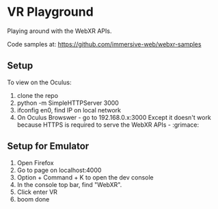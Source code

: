 # VR Playground

Playing around with the WebXR APIs. 

Code samples at: https://github.com/immersive-web/webxr-samples

## Setup
To view on the Oculus:
1. clone the repo
2. python -m SimpleHTTPServer 3000
3. ifconfig en0, find IP on local network
4. On Oculus Browswer - go to 192.168.0.x:3000 
Except it doesn't work because HTTPS is required to serve the WebXR
APIs - :grimace:

## Setup for Emulator
1. Open Firefox
2. Go to page on localhost:4000
3. Option + Command + K to open the dev console
4. In the console top bar, find "WebXR". 
5. Click enter VR
6. boom done